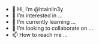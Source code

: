 - 👋 Hi, I’m @htainlin3y
- 👀 I’m interested in ...
- 🌱 I’m currently learning ...
- 💞️ I’m looking to collaborate on ...
- 📫 How to reach me ...

<!---
htainlin3y/htainlin3y is a ✨ special ✨ repository because its `README.md` (this file) appears on your GitHub profile.
You can click the Preview link to take a look at your changes.
--->
